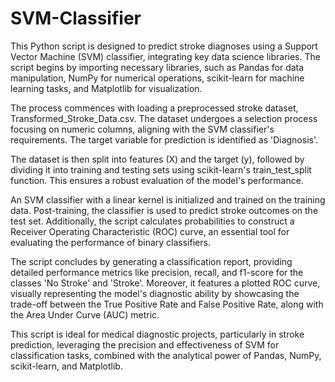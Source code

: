 # SVM-Classifier
This Python script is designed to predict stroke diagnoses using a Support Vector Machine (SVM) classifier, integrating key data science libraries. The script begins by importing necessary libraries, such as Pandas for data manipulation, NumPy for numerical operations, scikit-learn for machine learning tasks, and Matplotlib for visualization.

The process commences with loading a preprocessed stroke dataset, Transformed_Stroke_Data.csv. The dataset undergoes a selection process focusing on numeric columns, aligning with the SVM classifier's requirements. The target variable for prediction is identified as 'Diagnosis'.

The dataset is then split into features (X) and the target (y), followed by dividing it into training and testing sets using scikit-learn's train_test_split function. This ensures a robust evaluation of the model's performance.

An SVM classifier with a linear kernel is initialized and trained on the training data. Post-training, the classifier is used to predict stroke outcomes on the test set. Additionally, the script calculates probabilities to construct a Receiver Operating Characteristic (ROC) curve, an essential tool for evaluating the performance of binary classifiers.

The script concludes by generating a classification report, providing detailed performance metrics like precision, recall, and f1-score for the classes 'No Stroke' and 'Stroke'. Moreover, it features a plotted ROC curve, visually representing the model's diagnostic ability by showcasing the trade-off between the True Positive Rate and False Positive Rate, along with the Area Under Curve (AUC) metric.

This script is ideal for medical diagnostic projects, particularly in stroke prediction, leveraging the precision and effectiveness of SVM for classification tasks, combined with the analytical power of Pandas, NumPy, scikit-learn, and Matplotlib.
